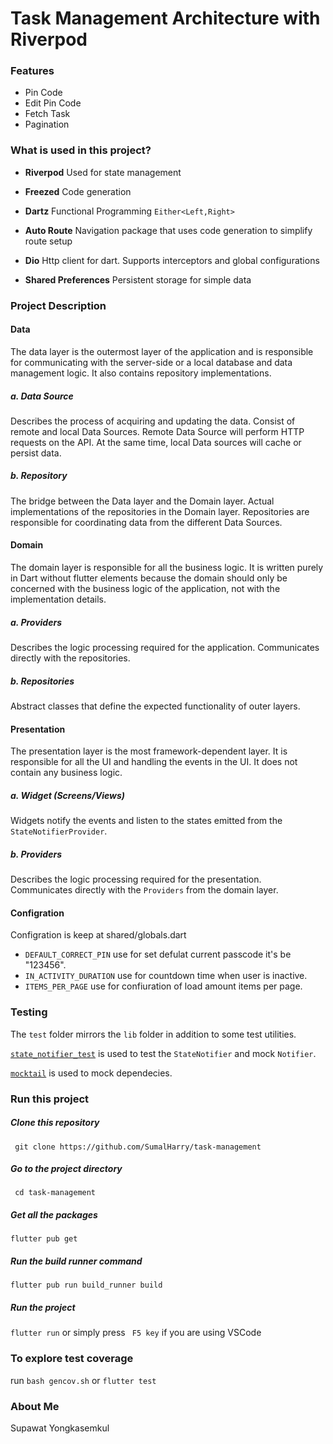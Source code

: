 # Task Management Architecture with Riverpod

### Features

- Pin Code
- Edit Pin Code
- Fetch Task
- Pagination

### What is used in this project?

- **Riverpod**
  Used for state management
- **Freezed**
  Code generation

- **Dartz**
  Functional Programming `Either<Left,Right>`
- **Auto Route**
  Navigation package that uses code generation to simplify route setup
- **Dio**
  Http client for dart. Supports interceptors and global configurations
- **Shared Preferences**
  Persistent storage for simple data

### Project Description

#### Data

The data layer is the outermost layer of the application and is responsible for communicating with the server-side or a local database and data management logic. It also contains repository implementations.

##### a. Data Source

Describes the process of acquiring and updating the data.
Consist of remote and local Data Sources. Remote Data Source will perform HTTP requests on the API. At the same time, local Data sources will cache or persist data.

##### b. Repository

The bridge between the Data layer and the Domain layer.
Actual implementations of the repositories in the Domain layer. Repositories are responsible for coordinating data from the different Data Sources.

#### Domain

The domain layer is responsible for all the business logic. It is written purely in Dart without flutter elements because the domain should only be concerned with the business logic of the application, not with the implementation details.

##### a. Providers

Describes the logic processing required for the application.
Communicates directly with the repositories.

##### b. Repositories

Abstract classes that define the expected functionality of outer layers.

#### Presentation

The presentation layer is the most framework-dependent layer. It is responsible for all the UI and handling the events in the UI. It does not contain any business logic.

##### a. Widget (Screens/Views)

Widgets notify the events and listen to the states emitted from the `StateNotifierProvider`.

##### b. Providers

Describes the logic processing required for the presentation.
Communicates directly with the `Providers` from the domain layer.


#### Configration

Configration is keep at shared/globals.dart

  - `DEFAULT_CORRECT_PIN` use for set defulat current passcode it's be "123456".
  - `IN_ACTIVITY_DURATION` use for countdown time when user is inactive.
  - `ITEMS_PER_PAGE` use for confiuration of load amount items per page.

### Testing

The `test` folder mirrors the `lib` folder in addition to some test utilities.

[`state_notifier_test`](https://pub.dev/packages/state_notifier_test) is used to test the `StateNotifier` and mock `Notifier`.

[`mocktail`](https://pub.dev/packages/mocktail) is used to mock dependecies.

### Run this project

##### Clone this repository

` git clone https://github.com/SumalHarry/task-management`

##### Go to the project directory

` cd task-management`

##### Get all the packages

`flutter pub get`

##### Run the build runner command

`flutter pub run build_runner build `

##### Run the project

`flutter run` or simply press ` F5 key` if you are using VSCode

### To explore test coverage
run  `bash gencov.sh` or `flutter test`

### About Me

Supawat Yongkasemkul
